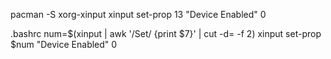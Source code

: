 pacman -S xorg-xinput
xinput set-prop 13 "Device Enabled" 0

.bashrc
num=$(xinput | awk '/Set/ {print $7}' | cut -d= -f 2)
xinput set-prop $num "Device Enabled" 0
